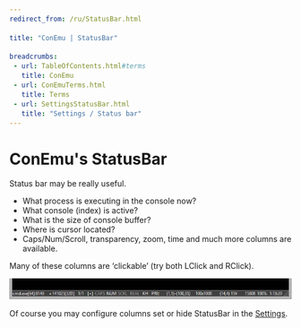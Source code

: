 ```yaml
---
redirect_from: /ru/StatusBar.html

title: "ConEmu | StatusBar"

breadcrumbs:
 - url: TableOfContents.html#terms
   title: ConEmu
 - url: ConEmuTerms.html
   title: Terms
 - url: SettingsStatusBar.html
   title: "Settings / Status bar"
---
```


# ConEmu's StatusBar

Status bar may be really useful.

* What process is executing in the console now?
* What console (index) is active?
* What is the size of console buffer?
* Where is cursor located?
* Caps/Num/Scroll, transparency, zoom, time and much more columns are available.

Many of these columns are ‘clickable’ (try both LClick and RClick).

![ConEmu Status bar](/img/ConEmuStatusBar.png)

Of course you may configure columns set or hide StatusBar
in the [Settings](SettingsStatusBar.html).

